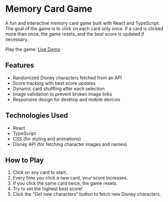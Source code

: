 # Memory Card Game

A fun and interactive memory card game built with React and TypeScript. The goal of the game is to click on each card only once. If a card is clicked more than once, the game resets, and the best score is updated if necessary.

Play the game: [Live Demo](https://disney-sidekicks-memory-game.netlify.app)

## Features

- Randomized Disney characters fetched from an API
- Score tracking with best score updates
- Dynamic card shuffling after each selection
- Image valiidation to prevent broken image links
- Responsive design for desktop and mobile devices

## Technologies Used

- React
- TypeScript
- CSS (for styling and animations)
- Disney API (for fetching character images and names)

## How to Play

1. Click on any card to start.
2. Every time you click a new card, your score increases.
3. If you click the same card twice, the game resets.
4. Try to set the highest best score!
5. Click the "Get new characters" button to fetch new Disney characters.
